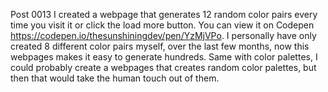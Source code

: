 Post 0013
I created a webpage that generates 12 random color pairs every time you visit it or click the load more button. You can view it on Codepen https://codepen.io/thesunshiningdev/pen/YzMjVPo.
I personally have only created 8 different color pairs myself, over the last few months, now this webpages makes it easy to generate hundreds. Same with color palettes, I could probably create a webpages that creates random color palettes, but then that would take the human touch out of them.